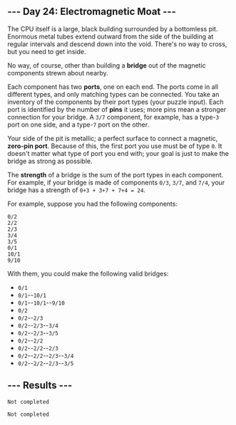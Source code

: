 <article class="day-desc"><h2>--- Day 24: Electromagnetic Moat ---</h2><p>The CPU itself is a large, black building surrounded by a bottomless pit. Enormous metal tubes extend outward from the side of the building at regular intervals and descend down into the void. There's no way to cross, but you need to get inside.</p>
<p>No way, of course, other than building a <b>bridge</b> out of the magnetic components strewn about nearby.</p>
<p>Each component has two <b>ports</b>, one on each end.  The ports come in all different types, and only matching types can be connected.  You take an inventory of the components by their port types (your puzzle input). Each port is identified by the number of <b>pins</b> it uses; more pins mean a stronger connection for your bridge. A <code>3/7</code> component, for example, has a type-<code>3</code> port on one side, and a type-<code>7</code> port on the other.</p>
<p>Your side of the pit is metallic; a perfect surface to connect a magnetic, <b>zero-pin port</b>. Because of this, the first port you use must be of type <code>0</code>. It doesn't matter what type of port you end with; your goal is just to make the bridge as strong as possible.</p>
<p>The <b>strength</b> of a bridge is the sum of the port types in each component. For example, if your bridge is made of components <code>0/3</code>, <code>3/7</code>, and <code>7/4</code>, your bridge has a strength of <code>0+3 + 3+7 + 7+4 = 24</code>.</p>
<p>For example, suppose you had the following components:</p>
<pre><code>0/2
2/2
2/3
3/4
3/5
0/1
10/1
9/10
</code></pre>
<p>With them, you could make the following valid bridges:</p>
<ul>
<li><code>0/1</code></li>
<li><code>0/1</code>--<code>10/1</code></li>
<li><code>0/1</code>--<code>10/1</code>--<code>9/10</code></li>
<li><code>0/2</code></li>
<li><code>0/2</code>--<code>2/3</code></li>
<li><code>0/2</code>--<code>2/3</code>--<code>3/4</code></li>
<li><code>0/2</code>--<code>2/3</code>--<code>3/5</code></li>
<li><code>0/2</code>--<code>2/2</code></li>
<li><code>0/2</code>--<code>2/2</code>--<code>2/3</code></li>
<li><code>0/2</code>--<code>2/2</code>--<code>2/3</code>--<code>3/4</code></li>
<li><code>0/2</code>--<code>2/2</code>--<code>2/3</code>--<code>3/5</code></li>
</ul>



</article>

<form method="post" action="24/answer"><input type="hidden" name="level" value="1"></form>
<h2>--- Results ---</h2>
<pre><code>Not completed</code></pre>
<pre><code>Not completed</code></pre>
